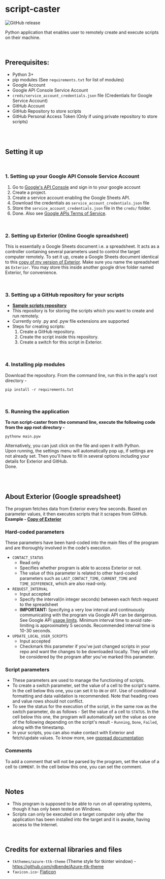 # script-caster

![GitHub release](https://img.shields.io/badge/release-v2.1.0-blue)

Python application that enables user to remotely create and execute scripts on their machine.

<br>

## Prerequisites:
- Python 3+
- pip modules (See `requirements.txt` for list of modules)
- Google Account
- Google API Console Service Account
- `creds/service_account_credentials.json` file (Credentials for Google Service Account)
- GitHub Account
- GitHub Repository to store scripts
- GitHub Personal Access Token (Only if using private repository to store scripts)

<br><br>

## Setting it up

<br>

### 1. Setting up your Google API Console Service Account
1. Go to [Google's API Console](https://console.developers.google.com/) and sign in to your google account
2. Create a project.
3. Create a service account enabling the Google Sheets API. 
4. Download the credentials as `service_account_credentials.json` file
5. Store the `service_account_credentials.json` file in the `creds/` folder. 
6. Done.
Also see [Google APIs Terms of Service](https://developers.google.com/terms).

<br>

### 2. Setting up Exterior (Online Google spreadsheet)
This is essentially a Google Sheets document i.e. a spreadsheet. It acts as a controller containing several parameters used to control the target computer remotely. 
To set it up, create a Google Sheets document identical to this [copy of my version of Exterior](https://docs.google.com/spreadsheets/d/1-wv6vr59HgRiFLgtHK0UWTZpZ9824Kmz-BNgz9Xq0YI/edit?usp=sharing). Make sure you name the spreadsheet as `Exterior`. You may store this inside another google drive folder named Exterior, for convenience. 

<br>

### 3. Setting up a GitHub repository for your scripts
- **[Sample scripts repository](https://github.com/codegallivant/sample-scriptcaster-scripts/)**
- This repository is for storing the scripts which you want to create and run remotely.
- Currently only .py and .pyw file extensions are supported
- Steps for creating scripts:
  1. Create a GitHub repository. 
  2. Create the script inside this repository.
  3. Create a switch for this script in Exterior.


<br>

### 4. Installing pip modules
Download the repository. From the command line, run this in the app's root directory - 
```
pip install -r requirements.txt
```

<br>

### 5. Running the application
**To run script-caster from the command line, execute the following code from the app root directory -**
```
pythonw main.pyw
```
Alternatively, you can just click on the file and open it with Python.<br>
Upon running, the settings menu will automatically pop up, if settings are not already set. Then you'll have to fill in several options including your details for Exterior and GitHub.<br>
Done.

<br>
<br>

## About Exterior (Google spreadsheet)
The program fetches data from Exterior every few seconds. Based on parameter values, it then executes scripts that it scrapes from GitHub.
<br>
**Example - [Copy of Exterior](https://docs.google.com/spreadsheets/d/1-wv6vr59HgRiFLgtHK0UWTZpZ9824Kmz-BNgz9Xq0YI/edit?usp=sharing)**

### Hard-coded parameters
These parameters have been hard-coded into the main files of the program and are thoroughly involved in the code's execution.
- `CONTACT_STATUS`
  - Read only
  - Specifies whether program is able to access Exterior or not. 
  - The value of this parameter is related to other hard-coded parameters such as `LAST_CONTACT_TIME`, `CURRENT_TIME` and `TIME_DIFFERENCE`, which are also read-only.
- `REQUEST_INTERVAL`
  - Input accepted
  - Specify the interval(in integer seconds) between each fetch request to the spreadsheet
  - **IMPORTANT:** Specifying a very low interval and continuously communicating with the program via Google API can be dangerous. See Google API [usage limits](https://developers.google.com/sheets/api/limits). Minimum interval time to avoid rate-limiting is approximately 5 seconds. Recommended interval time is 10-30 seconds. 
- `UPDATE_LOCAL_USER_SCRIPTS`
  - Input accepted
  - Checkmark this parameter if you've just changed scripts in your repo and want the changes to be downloaded locally. They will only be considered by the program after you've marked this parameter.
  
### Script parameters
- These parameters are used to manage the functioning of scripts. 
- To create a switch parameter, set the value of a cell to the script's name. In the cell below this one, you can set it to `ON` or `OFF`. Use of conditional formatting and data validation is recommended. Note that heading rows and value rows should not conflict.
- To see the status for the execution of the script, in the same row as the switch parameter, do as follows - Set the value of a cell to `STATUS`. In the cell below this one, the program will automatically set the value as one of the following depending on the script's result - `Running`, `Done`, `Failed`, along with the timestamp.
- In your scripts, you can also make contact with Exterior and fetch/update values. To know more, see [gspread documentation](https://docs.gspread.org/en/latest/)

### Comments
To add a comment that will not be parsed by the program, set the value of a cell to `COMMENT`. In the cell below this one, you can set the comment. 

<br>

## Notes
 
- This program is supposed to be able to run on all operating systems, though it has only been tested on Windows.
- Scripts can only be executed on a target computer only after the application has been installed into the target and it is awake, having access to the Internet.

<br>

## Credits for external libraries and files
- `tkthemes/azure-ttk-theme` (Theme style for tkinter window) - 
  https://github.com/rdbende/Azure-ttk-theme
- `favicon.ico`-
  [Flaticon](https://www.flaticon.com/premium-icon/cloud-service_3211343?term=cloud&page=1&position=1&page=1&position=1&related_id=3211343&origin=search)

